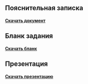 ## Пояснительная записка
#### [Скачать документ]
## Бланк задания
#### [Скачать бланк]
## Презентация
#### [Скачать презентацию]

[//]: links
[Скачать документ]:https://github.com/Konstkonst55/Course_project/blob/doc/%D0%90%D1%80%D1%85%D0%B8%D0%BF%D0%BE%D0%B2%20%D0%9A.%20%D0%9F%D0%BE%D1%8F%D1%81%D0%BD%D0%B8%D1%82%D0%B5%D0%BB%D1%8C%D0%BD%D0%B0%D1%8F%20%D0%B7%D0%B0%D0%BF%D0%B8%D1%81%D0%BA%D0%B0.docx?raw=true
[Скачать бланк]:https://github.com/Konstkonst55/Course_project/blob/doc/%D0%91%D0%BB%D0%B0%D0%BD%D0%BA%20%D0%B7%D0%B0%D0%B4%D0%B0%D0%BD%D0%B8%D1%8F%20%D0%90%D1%80%D1%85%D0%B8%D0%BF%D0%BE%D0%B2%20%D0%9A.%D0%A1.docx?raw=true
[Скачать презентацию]:https://github.com/Konstkonst55/Course_project/blob/doc/%D0%9F%D1%80%D0%B5%D0%B7%D0%B5%D0%BD%D1%82%D0%B0%D1%86%D0%B8%D1%8F.pptx?raw=true
